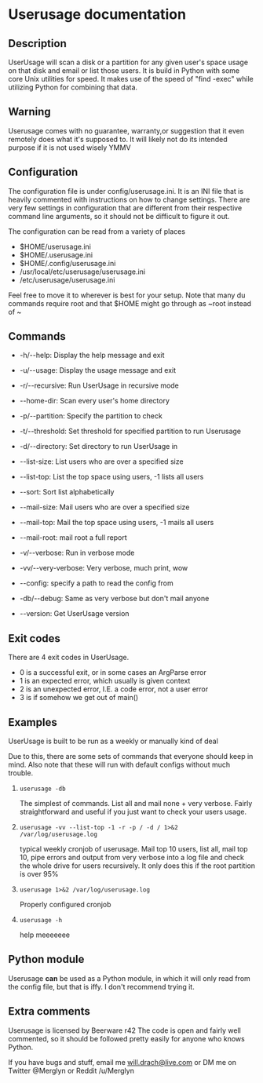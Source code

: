 # Userusage documentation
         
## Description

UserUsage will scan a disk or a partition for any given
user's space usage on that disk and email or list those
users. It is build in Python with some core Unix utilities
for speed. It makes use of the speed of "find -exec" while
utilizing Python for combining that data.

## Warning

Userusage comes with no guarantee, warranty,or suggestion 
that it even remotely does what it's supposed to. It will
likely not do its intended purpose if it is not used wisely
YMMV

## Configuration

The configuration file is under config/userusage.ini. It is
an INI file that is heavily commented with instructions on how
to change settings. There are very few settings in configuration
that are different from their respective command line arguments,
so it should not be difficult to figure it out.

The configuration can be read from a variety of places

* $HOME/userusage.ini
* $HOME/.userusage.ini
* $HOME/.config/userusage.ini
* /usr/local/etc/userusage/userusage.ini
* /etc/userusage/userusage.ini

Feel free to move it to wherever is best for your setup. Note
that many du commands require root and that $HOME might go
through as ~root instead of ~

## Commands

* -h/--help: Display the help message and exit
* -u/--usage: Display the usage message and exit

* -r/--recursive: Run UserUsage in recursive mode
* --home-dir: Scan every user's home directory
* -p/--partition: Specify the partition to check
* -t/--threshold: Set threshold for specified partition to run Userusage
* -d/--directory: Set directory to run UserUsage in

* --list-size: List users who are over a specified size
* --list-top: List the top space using users, -1 lists all users
* --sort: Sort list alphabetically

* --mail-size: Mail users who are over a specified size
* --mail-top: Mail the top space using users, -1 mails all users
* --mail-root: mail root a full report

* -v/--verbose: Run in verbose mode
* -vv/--very-verbose: Very verbose, much print, wow
* --config: specify a path to read the config from
* -db/--debug: Same as very verbose but don't mail anyone

* --version: Get UserUsage version

## Exit codes

There are 4 exit codes in UserUsage.

* 0 is a successful exit, or in some cases an ArgParse error
* 1 is an expected error, which usually is given context
* 2 is an unexpected error, I.E. a code error, not a user error
* 3 is if somehow we get out of main()

## Examples

UserUsage is built to be run as a weekly or manually kind of deal

Due to this, there are some sets of commands that everyone should
keep in mind. Also note that these will run with default configs
without much trouble.

1. `userusage -db`

	The simplest of commands. List all and mail none + very
	verbose. Fairly straightforward and useful if you just
	want to check your users usage.

2. `userusage -vv --list-top -1 -r -p / -d / 1>&2 /var/log/userusage.log`

	typical weekly cronjob of userusage. Mail top 10 users, list all,
	mail top 10, pipe errors and output from very verbose into a log
	file and check the whole drive for users recursively. It only does
	this if the root partition is over 95%

3. `userusage 1>&2 /var/log/userusage.log`

	Properly configured cronjob

4. `userusage -h`

	help meeeeeee

## Python module

Userusage **can** be used as a Python module, in which it will
only read from the config file, but that is iffy. I don't recommend
trying it.

## Extra comments

Userusage is licensed by Beerware r42
The code is open and fairly well commented, so it should be followed
pretty easily for anyone who knows Python.

If you have bugs and stuff, email me will.drach@live.com or DM me on
Twitter @Merglyn or Reddit /u/Merglyn



